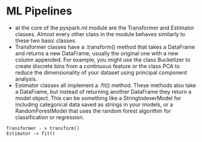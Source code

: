 # ML Pipelines

- at the core of the pyspark.ml module are the Transformer and Estimator classes. Almost every other class in the module behaves similarly to these two basic classes.
- Transformer classes have a .transform() method that takes a DataFrame and returns a new DataFrame; usually the original one with a new column appended. For example, you might use the class Bucketizer to create discrete bins from a continuous feature or the class PCA to reduce the dimensionality of your dataset using principal component analysis.
- Estimator classes all implement a .fit() method. These methods also take a DataFrame, but instead of returning another DataFrame they return a model object. This can be something like a StringIndexerModel for including categorical data saved as strings in your models, or a RandomForestModel that uses the random forest algorithm for classification or regression.

```
Transformer - > transform()
Estimator -> fit()
```
